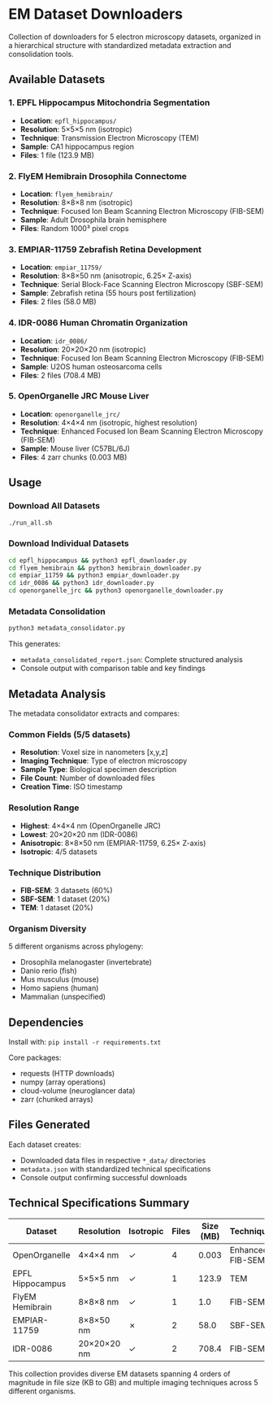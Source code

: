 # EM Dataset Downloaders

Collection of downloaders for 5 electron microscopy datasets, organized in a hierarchical structure with standardized metadata extraction and consolidation tools.

## Available Datasets

### 1. EPFL Hippocampus Mitochondria Segmentation
- **Location**: `epfl_hippocampus/`
- **Resolution**: 5×5×5 nm (isotropic)
- **Technique**: Transmission Electron Microscopy (TEM)
- **Sample**: CA1 hippocampus region
- **Files**: 1 file (123.9 MB)

### 2. FlyEM Hemibrain Drosophila Connectome
- **Location**: `flyem_hemibrain/`
- **Resolution**: 8×8×8 nm (isotropic)
- **Technique**: Focused Ion Beam Scanning Electron Microscopy (FIB-SEM)
- **Sample**: Adult Drosophila brain hemisphere
- **Files**: Random 1000³ pixel crops

### 3. EMPIAR-11759 Zebrafish Retina Development
- **Location**: `empiar_11759/`
- **Resolution**: 8×8×50 nm (anisotropic, 6.25× Z-axis)
- **Technique**: Serial Block-Face Scanning Electron Microscopy (SBF-SEM)
- **Sample**: Zebrafish retina (55 hours post fertilization)
- **Files**: 2 files (58.0 MB)

### 4. IDR-0086 Human Chromatin Organization
- **Location**: `idr_0086/`
- **Resolution**: 20×20×20 nm (isotropic)
- **Technique**: Focused Ion Beam Scanning Electron Microscopy (FIB-SEM)
- **Sample**: U2OS human osteosarcoma cells
- **Files**: 2 files (708.4 MB)

### 5. OpenOrganelle JRC Mouse Liver
- **Location**: `openorganelle_jrc/`
- **Resolution**: 4×4×4 nm (isotropic, highest resolution)
- **Technique**: Enhanced Focused Ion Beam Scanning Electron Microscopy (FIB-SEM)
- **Sample**: Mouse liver (C57BL/6J)
- **Files**: 4 zarr chunks (0.003 MB)


## Usage

### Download All Datasets
```bash
./run_all.sh
```

### Download Individual Datasets
```bash
cd epfl_hippocampus && python3 epfl_downloader.py
cd flyem_hemibrain && python3 hemibrain_downloader.py
cd empiar_11759 && python3 empiar_downloader.py
cd idr_0086 && python3 idr_downloader.py
cd openorganelle_jrc && python3 openorganelle_downloader.py
```

### Metadata Consolidation
```bash
python3 metadata_consolidator.py
```

This generates:
- `metadata_consolidated_report.json`: Complete structured analysis
- Console output with comparison table and key findings

## Metadata Analysis

The metadata consolidator extracts and compares:

### Common Fields (5/5 datasets)
- **Resolution**: Voxel size in nanometers [x,y,z]
- **Imaging Technique**: Type of electron microscopy
- **Sample Type**: Biological specimen description
- **File Count**: Number of downloaded files
- **Creation Time**: ISO timestamp

### Resolution Range
- **Highest**: 4×4×4 nm (OpenOrganelle JRC)
- **Lowest**: 20×20×20 nm (IDR-0086)
- **Anisotropic**: 8×8×50 nm (EMPIAR-11759, 6.25× Z-axis)
- **Isotropic**: 4/5 datasets

### Technique Distribution
- **FIB-SEM**: 3 datasets (60%)
- **SBF-SEM**: 1 dataset (20%)
- **TEM**: 1 dataset (20%)

### Organism Diversity
5 different organisms across phylogeny:
- Drosophila melanogaster (invertebrate)
- Danio rerio (fish)
- Mus musculus (mouse)
- Homo sapiens (human)
- Mammalian (unspecified)

## Dependencies

Install with: `pip install -r requirements.txt`

Core packages:
- requests (HTTP downloads)
- numpy (array operations)
- cloud-volume (neuroglancer data)
- zarr (chunked arrays)

## Files Generated

Each dataset creates:
- Downloaded data files in respective `*_data/` directories
- `metadata.json` with standardized technical specifications
- Console output confirming successful downloads

## Technical Specifications Summary

| Dataset | Resolution | Isotropic | Files | Size (MB) | Technique |
|---------|------------|-----------|-------|-----------|-----------|
| OpenOrganelle | 4×4×4 nm | ✓ | 4 | 0.003 | Enhanced FIB-SEM |
| EPFL Hippocampus | 5×5×5 nm | ✓ | 1 | 123.9 | TEM |
| FlyEM Hemibrain | 8×8×8 nm | ✓ | 1 | 1.0 | FIB-SEM |
| EMPIAR-11759 | 8×8×50 nm | ✗ | 2 | 58.0 | SBF-SEM |
| IDR-0086 | 20×20×20 nm | ✓ | 2 | 708.4 | FIB-SEM |

This collection provides diverse EM datasets spanning 4 orders of magnitude in file size (KB to GB) and multiple imaging techniques across 5 different organisms. 